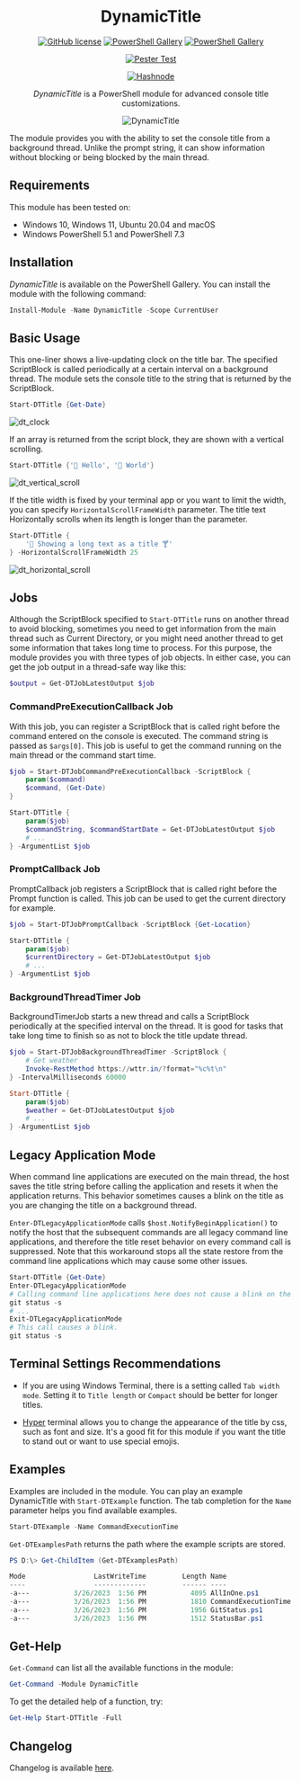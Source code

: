 <div align="center">

# DynamicTitle

[![GitHub license](https://img.shields.io/github/license/mdgrs-mei/DynamicTitle)](https://github.com/mdgrs-mei/DynamicTitle/blob/main/LICENSE)
[![PowerShell Gallery](https://img.shields.io/powershellgallery/p/DynamicTitle)](https://www.powershellgallery.com/packages/DynamicTitle)
[![PowerShell Gallery](https://img.shields.io/powershellgallery/dt/DynamicTitle)](https://www.powershellgallery.com/packages/DynamicTitle)

[![Pester Test](https://github.com/mdgrs-mei/DynamicTitle/actions/workflows/pester-test.yml/badge.svg)](https://github.com/mdgrs-mei/DynamicTitle/actions/workflows/pester-test.yml)
    
[![Hashnode](https://img.shields.io/badge/Hashnode-2962FF?style=for-the-badge&logo=hashnode&logoColor=white)](https://mdgrs.hashnode.dev/building-your-own-terminal-status-bar-in-powershell)

*DynamicTitle* is a PowerShell module for advanced console title customizations.

![DynamicTitle](https://github.com/mdgrs-mei/DynamicTitle/assets/81177095/e606e65b-6a42-4e0c-987a-4df3e2f412f3)

</div>

The module provides you with the ability to set the console title from a background thread. Unlike the prompt string, it can show information without blocking or being blocked by the main thread.

## Requirements

This module has been tested on:

- Windows 10, Windows 11, Ubuntu 20.04 and macOS
- Windows PowerShell 5.1 and PowerShell 7.3

## Installation

*DynamicTitle* is available on the PowerShell Gallery. You can install the module with the following command:

```powershell
Install-Module -Name DynamicTitle -Scope CurrentUser
```

## Basic Usage

This one-liner shows a live-updating clock on the title bar. The specified ScriptBlock is called periodically at a certain interval on a background thread. The module sets the console title to the string that is returned by the ScriptBlock.

```powershell
Start-DTTitle {Get-Date}
```

![dt_clock](https://user-images.githubusercontent.com/81177095/224546336-b7ecc18f-31b6-4a9b-9688-22e0da81d266.gif)

If an array is returned from the script block, they are shown with a vertical scrolling.

```powershell
Start-DTTitle {'🌷 Hello', '🌼 World'}
```

![dt_vertical_scroll](https://user-images.githubusercontent.com/81177095/224547384-37f69aaf-0089-49f6-9728-589679142206.gif)

If the title width is fixed by your terminal app or you want to limit the width, you can specify `HorizontalScrollFrameWidth` parameter. The title text Horizontally scrolls when its length is longer than the parameter.

```powershell
Start-DTTitle {
    '🍷 Showing a long text as a title 🍸'
} -HorizontalScrollFrameWidth 25
```

![dt_horizontal_scroll](https://user-images.githubusercontent.com/81177095/224547683-9c417aa6-689f-403f-809f-ea2c4e696b63.gif)

## Jobs

Although the ScriptBlock specified to `Start-DTTitle` runs on another thread to avoid blocking, sometimes you need to get information from the main thread such as Current Directory, or you might need another thread to get some information that takes long time to process. For this purpose, the module provides you with three types of job objects. In either case, you can get the job output in a thread-safe way like this:

```powershell
$output = Get-DTJobLatestOutput $job
```

### CommandPreExecutionCallback Job

With this job, you can register a ScriptBlock that is called right before the command entered on the console is executed. The command string is passed as `$args[0]`. This job is useful to get the command running on the main thread or the command start time.

```powershell
$job = Start-DTJobCommandPreExecutionCallback -ScriptBlock {
    param($command)
    $command, (Get-Date)
}

Start-DTTitle {
    param($job)
    $commandString, $commandStartDate = Get-DTJobLatestOutput $job
    # ...
} -ArgumentList $job
```

### PromptCallback Job

PromptCallback job registers a ScriptBlock that is called right before the Prompt function is called. This job can be used to get the current directory for example.

```powershell
$job = Start-DTJobPromptCallback -ScriptBlock {Get-Location}

Start-DTTitle {
    param($job)
    $currentDirectory = Get-DTJobLatestOutput $job
    # ...
} -ArgumentList $job
```

### BackgroundThreadTimer Job

BackgroundTimerJob starts a new thread and calls a ScriptBlock periodically at the specified interval on the thread. It is good for tasks that take long time to finish so as not to block the title update thread.

```powershell
$job = Start-DTJobBackgroundThreadTimer -ScriptBlock {
    # Get weather
    Invoke-RestMethod https://wttr.in/?format="%c%t\n"
} -IntervalMilliseconds 60000

Start-DTTitle {
    param($job)
    $weather = Get-DTJobLatestOutput $job
    # ...
} -ArgumentList $job
```

## Legacy Application Mode

When command line applications are executed on the main thread, the host saves the title string before calling the application and resets it when the application returns. This behavior sometimes causes a blink on the title as you are changing the title on a background thread.

`Enter-DTLegacyApplicationMode` calls `$host.NotifyBeginApplication()` to notify the host that the subsequent commands are all legacy command line applications, and therefore the title reset behavior on every command call is suppressed. Note that this workaround stops all the state restore from the command line applications which may cause some other issues.

```powershell
Start-DTTitle {Get-Date}
Enter-DTLegacyApplicationMode
# Calling command line applications here does not cause a blink on the title.
git status -s
# ...
Exit-DTLegacyApplicationMode
# This call causes a blink.
git status -s
```

## Terminal Settings Recommendations

- If you are using Windows Terminal, there is a setting called `Tab width mode`. Setting it to `Title length` or `Compact` should be better for longer titles.

- [Hyper](https://github.com/vercel/hyper) terminal allows you to change the appearance of the title by css, such as font and size. It's a good fit for this module if you want the title to stand out or want to use special emojis.

## Examples

Examples are included in the module. You can play an example DynamicTitle with `Start-DTExample` function. The tab completion for the `Name` parameter helps you find available examples.

```powershell
Start-DTExample -Name CommandExecutionTime
```

`Get-DTExamplesPath` returns the path where the example scripts are stored.

```powershell
PS D:\> Get-ChildItem (Get-DTExamplesPath)

Mode                 LastWriteTime         Length Name
----                 -------------         ------ ----
-a---           3/26/2023  1:56 PM           4095 AllInOne.ps1
-a---           3/26/2023  1:56 PM           1810 CommandExecutionTime.ps1
-a---           3/26/2023  1:56 PM           1956 GitStatus.ps1
-a---           3/26/2023  1:56 PM           1512 StatusBar.ps1
```

## Get-Help

`Get-Command` can list all the available functions in the module:

```powershell
Get-Command -Module DynamicTitle
```

To get the detailed help of a function, try:

```powershell
Get-Help Start-DTTitle -Full
```

## Changelog

Changelog is available [here](https://github.com/mdgrs-mei/DynamicTitle/blob/main/CHANGELOG.md).

